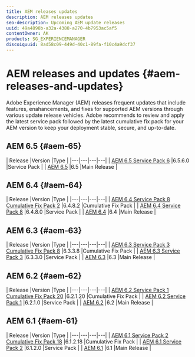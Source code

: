 ```yaml
---
title: AEM releases updates
description: AEM releases updates
seo-description: Upcoming AEM update releases
uuid: 49a4898b-a32a-4388-a270-4b7953ac5af5
contentOwner: AK
products: SG_EXPERIENCEMANAGER
discoiquuid: 8ad58c09-449d-40c1-89fa-f10c4a9dcf37
---
```


# AEM releases and updates {#aem-releases-and-updates}

Adobe Experience Manager (AEM) releases frequent updates that include features, enahancements, and fixes for supported AEM versions through various update release vehicles. Adobe recommends to review and apply the latest service pack followed by the latest cumulative fix pack for your AEM version to keep your deployment stable, secure, and up-to-date.

## AEM 6.5 {#aem-65}

| Release |Version |Type |
|---|---|---|---|
| [AEM 6.5 Service Pack 6](https://docs.adobe.com/content/help/en/experience-manager-65/release-notes/service-pack/sp-release-notes.html) |6.5.6.0  |Service Pack |
| [AEM 6.5](https://docs.adobe.com/content/help/en/experience-manager-65/release-notes/release-notes.html)  |6.5 |Main Release |

## AEM 6.4 {#aem-64}

| Release |Version |Type |
|---|---|---|---|
| [AEM 6.4 Service Pack 8 Cumulative Fix Pack 2](https://docs.adobe.com/content/help/en/experience-manager-64/release-notes/cfp-release-notes.html) |6.4.8.2  |Cumulative Fix Pack |
| [AEM 6.4 Service Pack 8](https://docs.adobe.com/content/help/en/experience-manager-64/release-notes/sp-release-notes.html) |6.4.8.0  |Service Pack |
| [AEM 6.4](https://docs.adobe.com/content/help/en/experience-manager-64/release-notes/release-notes.html) |6.4  |Main Release |


## AEM 6.3 {#aem-63}

| Release |Version |Type |
|---|---|---|---|
| [AEM 6.3 Service Pack 3 Cumulative Fix Pack 8](release-notes-aem-6-3-cumulative-fix-pack.md) |6.3.3.8  |Cumulative Fix Pack |
| [AEM 6.3 Service Pack 3](https://helpx.adobe.com/experience-manager/6-3/release-notes/sp3-release-notes.html) |6.3.3.0  |Service Pack |
| [AEM 6.3](https://helpx.adobe.com/experience-manager/6-3/release-notes.html) |6.3  |Main Release |

## AEM 6.2 {#aem-62}

| Release |Version |Type |
|---|---|---|---|
| [AEM 6.2 Service Pack 1 Cumulative Fix Pack 20](https://helpx.adobe.com/experience-manager/release-notes--aem-6-2-cumulative-fix-pack.html) |6.2.1.20  |Cumulative Fix Pack |
| [AEM 6.2 Service Pack 1](https://helpx.adobe.com/experience-manager/6-2/release-notes/sp1.html) |6.2.1.0  |Service Pack |
| [AEM 6.2](https://helpx.adobe.com/experience-manager/6-2/release-notes.html) |6.2  |Main Release |

## AEM 6.1 {#aem-61}

| Release |Version |Type |
|---|---|---|---|
| [AEM 6.1 Service Pack 2 Cumulative Fix Pack 18](https://helpx.adobe.com/experience-manager/release-notes-aem-6-1-cumulative-fix-pack.html) |6.1.2.18  |Cumulative Fix Pack |
| [AEM 6.1 Service Pack 2](https://docs.adobe.com/docs/en/aem/6-1/release-notes-sp2.html) |6.1.2.0  |Service Pack |
| [AEM 6.1](https://docs.adobe.com/docs/en/aem/6-1/release-notes.html) |6.1  |Main Release |